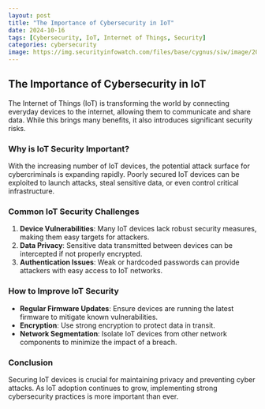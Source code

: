 ```yaml
---
layout: post
title: "The Importance of Cybersecurity in IoT"
date: 2024-10-16
tags: [Cybersecurity, IoT, Internet of Things, Security]
categories: cybersecurity
image: https://img.securityinfowatch.com/files/base/cygnus/siw/image/2021/10/bigstock_Internet_Of_Things__Iot_Conce_413663834.6165ebd7685e3.png
---
```


## The Importance of Cybersecurity in IoT

The Internet of Things (IoT) is transforming the world by connecting everyday devices to the internet, allowing them to communicate and share data. While this brings many benefits, it also introduces significant security risks.

### Why is IoT Security Important?

With the increasing number of IoT devices, the potential attack surface for cybercriminals is expanding rapidly. Poorly secured IoT devices can be exploited to launch attacks, steal sensitive data, or even control critical infrastructure.

### Common IoT Security Challenges

1. **Device Vulnerabilities**: Many IoT devices lack robust security measures, making them easy targets for attackers.
2. **Data Privacy**: Sensitive data transmitted between devices can be intercepted if not properly encrypted.
3. **Authentication Issues**: Weak or hardcoded passwords can provide attackers with easy access to IoT networks.

### How to Improve IoT Security

- **Regular Firmware Updates**: Ensure devices are running the latest firmware to mitigate known vulnerabilities.
- **Encryption**: Use strong encryption to protect data in transit.
- **Network Segmentation**: Isolate IoT devices from other network components to minimize the impact of a breach.

### Conclusion

Securing IoT devices is crucial for maintaining privacy and preventing cyber attacks. As IoT adoption continues to grow, implementing strong cybersecurity practices is more important than ever.

